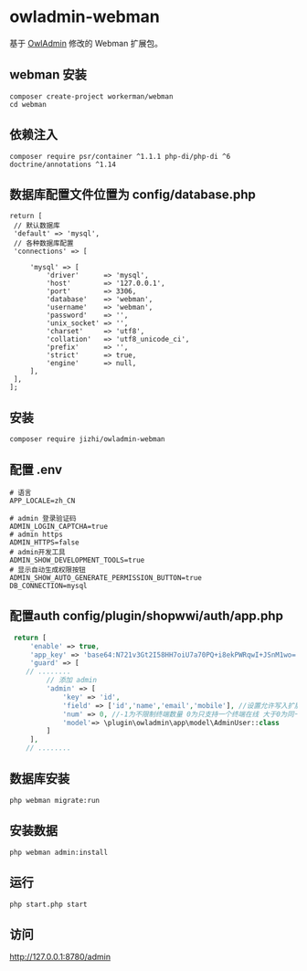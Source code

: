 owladmin-webman
==================

基于 [OwlAdmin](https://github.com/slowlyo/owl-admin) 修改的 Webman 扩展包。


## webman 安装

```shell
composer create-project workerman/webman
cd webman
```

## 依赖注入
```shell
composer require psr/container ^1.1.1 php-di/php-di ^6 doctrine/annotations ^1.14
```

## 数据库配置文件位置为 config/database.php
```shell
return [
 // 默认数据库
 'default' => 'mysql',
 // 各种数据库配置
 'connections' => [

     'mysql' => [
         'driver'      => 'mysql',
         'host'        => '127.0.0.1',
         'port'        => 3306,
         'database'    => 'webman',
         'username'    => 'webman',
         'password'    => '',
         'unix_socket' => '',
         'charset'     => 'utf8',
         'collation'   => 'utf8_unicode_ci',
         'prefix'      => '',
         'strict'      => true,
         'engine'      => null,
     ],
 ],
];
```

## 安装

```shell
composer require jizhi/owladmin-webman
```

## 配置 .env

```env
# 语言
APP_LOCALE=zh_CN

# admin 登录验证码
ADMIN_LOGIN_CAPTCHA=true
# admin https
ADMIN_HTTPS=false
# admin开发工具
ADMIN_SHOW_DEVELOPMENT_TOOLS=true
# 显示自动生成权限按钮
ADMIN_SHOW_AUTO_GENERATE_PERMISSION_BUTTON=true
DB_CONNECTION=mysql
```

## 配置auth config/plugin/shopwwi/auth/app.php

```php
 return [
     'enable' => true,
     'app_key' => 'base64:N721v3Gt2I58HH7oiU7a70PQ+i8ekPWRqwI+JSnM1wo=',
     'guard' => [
    // ........
         // 添加 admin
         'admin' => [
             'key' => 'id',
             'field' => ['id','name','email','mobile'], //设置允许写入扩展中的字段
             'num' => 0, //-1为不限制终端数量 0为只支持一个终端在线 大于0为同一账号同终端支持数量 建议设置为1 则同一账号同终端在线1个
             'model'=> \plugin\owladmin\app\model\AdminUser::class
         ]
     ],
    // ........
```

## 数据库安装
```shell
php webman migrate:run
```

## 安装数据
```shell
php webman admin:install
```

## 运行

```shell
php start.php start
```

## 访问

http://127.0.0.1:8780/admin

